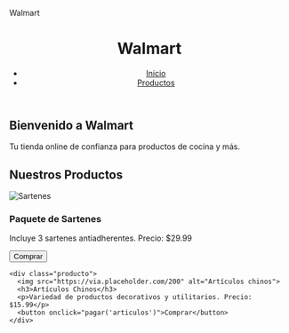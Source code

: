 Walmart
<!DOCTYPE html>
<html lang="es">
<head>
  <meta charset="UTF-8">
  <meta name="viewport" content="width=device-width, initial-scale=1.0">
  <title>Walmart</title>
  <link rel="stylesheet" href="styles.css">
</head>
<body>
  <header>
    <h1>Walmart</h1>
    <nav>
      <ul>
        <li><a href="#inicio">Inicio</a></li>
        <li><a href="#productos">Productos</a></li>
      </ul>
    </nav>
  </header>

  <section id="inicio">
    <h2>Bienvenido a Walmart</h2>
    <p>Tu tienda online de confianza para productos de cocina y más.</p>
  </section>

  <section id="productos">
    <h2>Nuestros Productos</h2>
    <div class="producto">
      <img src="https://via.placeholder.com/200" alt="Sartenes">
      <h3>Paquete de Sartenes</h3>
      <p>Incluye 3 sartenes antiadherentes. Precio: $29.99</p>
      <button onclick="pagar('sartenes')">Comprar</button>
    </div>

    <div class="producto">
      <img src="https://via.placeholder.com/200" alt="Artículos chinos">
      <h3>Artículos Chinos</h3>
      <p>Variedad de productos decorativos y utilitarios. Precio: $15.99</p>
      <button onclick="pagar('articulos')">Comprar</button>
    </div>
  </section>

  <script src="script.js"></script>
</body>
</html>
